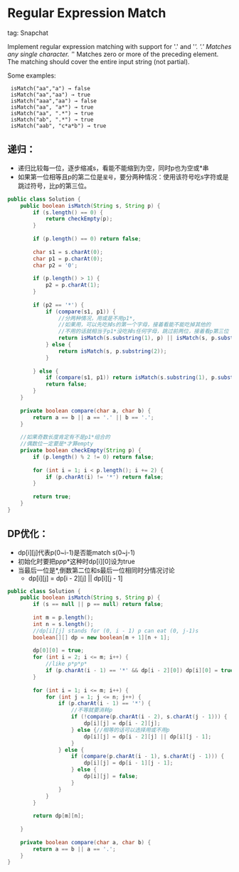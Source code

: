 # Regular Expression Match

tag: Snapchat

Implement regular expression matching with support for '.' and '*'.
'.' Matches any single character. '*' Matches zero or more of the preceding element.
The matching should cover the entire input string (not partial).

Some examples:
```
 isMatch("aa","a") → false
 isMatch("aa","aa") → true
 isMatch("aaa","aa") → false
 isMatch("aa", "a*") → true
 isMatch("aa", ".*") → true
 isMatch("ab", ".*") → true
 isMatch("aab", "c*a*b") → true
```

## **递归：**
* 递归比较每一位，逐步缩减s，看能不能缩到为空，同时p也为空或*串
* 如果第一位相等且p的第二位是```星号```，要分两种情况：使用该符号吃s字符或是跳过符号，比p的第三位。

```java
public class Solution {
    public boolean isMatch(String s, String p) {
        if (s.length() == 0) {
            return checkEmpty(p);
        }
        
        if (p.length() == 0) return false;
        
        char s1 = s.charAt(0);
        char p1 = p.charAt(0);
        char p2 = '0';
        
        if (p.length() > 1) {
            p2 = p.charAt(1);
        }
        
        if (p2 == '*') {
            if (compare(s1, p1)) {
                //分两种情况，用或是不用p1*,
                //如果用，可以先吃掉s的第一个字母，接着看能不能吃掉其他的
                //不用的话就相当于p1*没吃掉s任何字母，跳过前两位，接着看p第三位
                return isMatch(s.substring(1), p) || isMatch(s, p.substring(2));
            } else {
                return isMatch(s, p.substring(2));
            }
            
        } else {
            if (compare(s1, p1)) return isMatch(s.substring(1), p.substring(1));
            return false;
        }
    }
    
    private boolean compare(char a, char b) {
        return a == b || a == '.' || b == '.';
    }
    
    //如果奇数长度肯定有不是p1*组合的
    //偶数位一定要是*才算empty
    private boolean checkEmpty(String p) {
        if (p.length() % 2 != 0) return false;
        
        for (int i = 1; i < p.length(); i += 2) {
            if (p.charAt(i) != '*') return false;
        }
        
        return true;
    }
}
```


## DP优化：
* dp[i][j]代表p(0~i-1)是否能match s(0~j-1)
* 初始化时要把p*p*p*这种时dp[i][0]设为true
* 当最后一位是*,倒数第二位和s最后一位相同时分情况讨论
  * dp[i][j] = dp[i - 2][j] || dp[i][j - 1]

```java
public class Solution {
    public boolean isMatch(String s, String p) {
        if (s == null || p == null) return false;
        
        int m = p.length();
        int n = s.length();
        //dp[i][j] stands for (0, i - 1) p can eat (0, j-1)s
        boolean[][] dp = new boolean[m + 1][n + 1];
        
        dp[0][0] = true;
        for (int i = 2; i <= m; i++) {
            //like p*p*p*
            if (p.charAt(i - 1) == '*' && dp[i - 2][0]) dp[i][0] = true;
        }
        
        for (int i = 1; i <= m; i++) {
            for (int j = 1; j <= n; j++) {
                if (p.charAt(i - 1) == '*') {
                    //不等就要消耗p
                    if (!compare(p.charAt(i - 2), s.charAt(j - 1))) {
                        dp[i][j] = dp[i - 2][j];
                    } else {//相等的话可以选择用或不用p
                        dp[i][j] = dp[i - 2][j] || dp[i][j - 1];
                    }
                } else {
                    if (compare(p.charAt(i - 1), s.charAt(j - 1))) {
                        dp[i][j] = dp[i - 1][j - 1];
                    } else {
                        dp[i][j] = false;
                    }
                }
            }
        }
        
        return dp[m][n];
        
    }
    
    private boolean compare(char a, char b) {
        return a == b || a == '.';
    }
}
```


